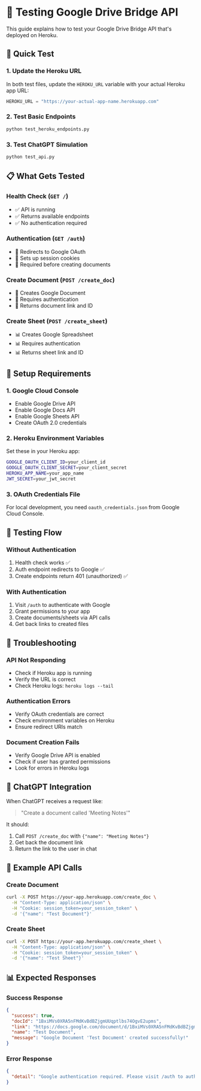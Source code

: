 # 🧪 Testing Google Drive Bridge API

This guide explains how to test your Google Drive Bridge API that's deployed on Heroku.

## 🚀 Quick Test

### 1. Update the Heroku URL
In both test files, update the `HEROKU_URL` variable with your actual Heroku app URL:
```python
HEROKU_URL = "https://your-actual-app-name.herokuapp.com"
```

### 2. Test Basic Endpoints
```bash
python test_heroku_endpoints.py
```

### 3. Test ChatGPT Simulation
```bash
python test_api.py
```

## 📋 What Gets Tested

### Health Check (`GET /`)
- ✅ API is running
- ✅ Returns available endpoints
- ✅ No authentication required

### Authentication (`GET /auth`)
- 🔐 Redirects to Google OAuth
- 🔐 Sets up session cookies
- 🔐 Required before creating documents

### Create Document (`POST /create_doc`)
- 📝 Creates Google Document
- 📝 Requires authentication
- 📝 Returns document link and ID

### Create Sheet (`POST /create_sheet`)
- 📊 Creates Google Spreadsheet
- 📊 Requires authentication
- 📊 Returns sheet link and ID

## 🔧 Setup Requirements

### 1. Google Cloud Console
- Enable Google Drive API
- Enable Google Docs API
- Enable Google Sheets API
- Create OAuth 2.0 credentials

### 2. Heroku Environment Variables
Set these in your Heroku app:
```bash
GOOGLE_OAUTH_CLIENT_ID=your_client_id
GOOGLE_OAUTH_CLIENT_SECRET=your_client_secret
HEROKU_APP_NAME=your_app_name
JWT_SECRET=your_jwt_secret
```

### 3. OAuth Credentials File
For local development, you need `oauth_credentials.json` from Google Cloud Console.

## 🧪 Testing Flow

### Without Authentication
1. Health check works ✅
2. Auth endpoint redirects to Google ✅
3. Create endpoints return 401 (unauthorized) ✅

### With Authentication
1. Visit `/auth` to authenticate with Google
2. Grant permissions to your app
3. Create documents/sheets via API calls
4. Get back links to created files

## 🐛 Troubleshooting

### API Not Responding
- Check if Heroku app is running
- Verify the URL is correct
- Check Heroku logs: `heroku logs --tail`

### Authentication Errors
- Verify OAuth credentials are correct
- Check environment variables on Heroku
- Ensure redirect URIs match

### Document Creation Fails
- Verify Google Drive API is enabled
- Check if user has granted permissions
- Look for errors in Heroku logs

## 📱 ChatGPT Integration

When ChatGPT receives a request like:
> "Create a document called 'Meeting Notes'"

It should:
1. Call `POST /create_doc` with `{"name": "Meeting Notes"}`
2. Get back the document link
3. Return the link to the user in chat

## 🔗 Example API Calls

### Create Document
```bash
curl -X POST https://your-app.herokuapp.com/create_doc \
  -H "Content-Type: application/json" \
  -H "Cookie: session_token=your_session_token" \
  -d '{"name": "Test Document"}'
```

### Create Sheet
```bash
curl -X POST https://your-app.herokuapp.com/create_sheet \
  -H "Content-Type: application/json" \
  -H "Cookie: session_token=your_session_token" \
  -d '{"name": "Test Sheet"}'
```

## 📊 Expected Responses

### Success Response
```json
{
  "success": true,
  "docId": "1BxiMVs0XRA5nFMdKvBdBZjgmUUqptlbs74OgvE2upms",
  "link": "https://docs.google.com/document/d/1BxiMVs0XRA5nFMdKvBdBZjgmUUqptlbs74OgvE2upms/edit",
  "name": "Test Document",
  "message": "Google Document 'Test Document' created successfully!"
}
```

### Error Response
```json
{
  "detail": "Google authentication required. Please visit /auth to authenticate."
}
```
